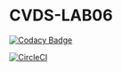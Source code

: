 # CVDS-LAB06
[![Codacy Badge](https://app.codacy.com/project/badge/Grade/76d0d26875024aacbd98e1d5cd952532)](https://www.codacy.com/gh/Juank544/CVDS-LAB06/dashboard?utm_source=github.com&amp;utm_medium=referral&amp;utm_content=Juank544/CVDS-LAB06&amp;utm_campaign=Badge_Grade)

[![CircleCI](https://circleci.com/gh/Juank544/CVDS-LAB06.svg?style=svg)](https://circleci.com/gh/Juank544/CVDS-LAB06)